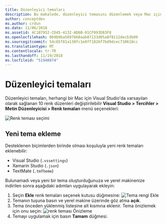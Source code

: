 ```yaml
---
title: Düzenleyici temaları
description: Bu makalede, düzenleyici temasını düzenlemek veya Mac için Visual Studio'da kendi eklemek açıklanır
author: conceptdev
ms.author: crdun
ms.date: 11/06/2018
ms.assetid: 4C1B7952-CD45-4132-AD6B-01CF993D83F8
ms.openlocfilehash: 0b9b9ba5697b68aab87133d05a8f8112decb3b09
ms.sourcegitcommit: 54c65f81a138fc1e8ff1826f7bd9dcec710618cc
ms.translationtype: MT
ms.contentlocale: tr-TR
ms.lasthandoff: 11/19/2018
ms.locfileid: "51948874"
---
```

# <a name="editor-themes"></a>Düzenleyici temaları

Düzenleyici temaları, herhangi bir Mac için Visual Studio'da varsayılan olarak sağlanan 10 renk düzenleri değiştirilebilir **Visual Studio > Tercihler > Metin Düzenleyicisi > Renk temaları** menü seçenekleri:

![Renk teması seçimi](media/source-editor-image17.png)

## <a name="adding-new-themes"></a>Yeni tema ekleme

Desteklenen biçimlerden birinde olması koşuluyla yeni renk temaları eklenebilir:

* Visual Studio (`.vssettings`)
* Xamarin Studio (`.json`)
* TextMate (`.tmTheme`)

Bulunamadı veya yeni bir tema oluşturduğunuza ve yerel makinenize indirilen sonra aşağıdaki adımları uygulayarak ekleyin:

1. Seçin **Ekle** renk temaları seçenek kutusu düğmesine: ![Tema rengi Ekle](media/source-editor-image20.png)
2. Temanın tuşuna basın ve yerel makine üzerinde göz atma **açık**.
3. Tema önceden yüklenmiş listesine alt kısmına eklenir. Tema önizlemek için onu seçin: ![renk teması Önizleme](media/source-editor-image21.png)
4. Temayı uygulamak için basın **Tamam** düğmesi.

